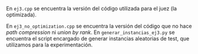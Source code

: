 En `ej3.cpp` se encuentra la versión del código utilizada para el juez (la optimizada).

En `ej3_no_optimization.cpp` se encuentra la versión del código que no hace *path compression* ni *union by rank*.
En `generar_instancias_ej3.py` se encuentra el script encargado de generar instancias aleatorias de test, que 
utilizamos para la experimentación.